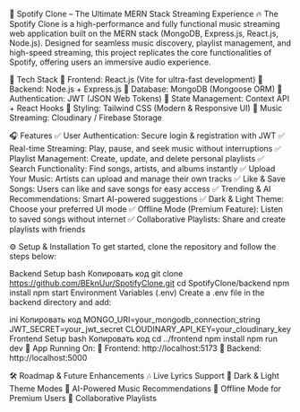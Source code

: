 🎵 Spotify Clone – The Ultimate MERN Stack Streaming Experience 🔥
The Spotify Clone is a high-performance and fully functional music streaming web application built on the MERN stack (MongoDB, Express.js, React.js, Node.js).
Designed for seamless music discovery, playlist management, and high-speed streaming, this project replicates the core functionalities of Spotify, offering users an immersive audio experience.

🚀 Tech Stack
🔹 Frontend: React.js (Vite for ultra-fast development)
🔹 Backend: Node.js + Express.js
🔹 Database: MongoDB (Mongoose ORM)
🔹 Authentication: JWT (JSON Web Tokens)
🔹 State Management: Context API + React Hooks
🔹 Styling: Tailwind CSS (Modern & Responsive UI)
🔹 Music Streaming: Cloudinary / Firebase Storage

🎧 Features
✅ User Authentication: Secure login & registration with JWT
✅ Real-time Streaming: Play, pause, and seek music without interruptions
✅ Playlist Management: Create, update, and delete personal playlists
✅ Search Functionality: Find songs, artists, and albums instantly
✅ Upload Your Music: Artists can upload and manage their own tracks
✅ Like & Save Songs: Users can like and save songs for easy access
✅ Trending & AI Recommendations: Smart AI-powered suggestions
✅ Dark & Light Theme: Choose your preferred UI mode
✅ Offline Mode (Premium Feature): Listen to saved songs without internet
✅ Collaborative Playlists: Share and create playlists with friends

⚙️ Setup & Installation
To get started, clone the repository and follow the steps below:

Backend Setup
bash
Копировать код
git clone https://github.com/BEknUur/SpotifyClone.git
cd SpotifyClone/backend
npm install
npm start
Environment Variables (.env)
Create a .env file in the backend directory and add:

ini
Копировать код
MONGO_URI=your_mongodb_connection_string
JWT_SECRET=your_jwt_secret
CLOUDINARY_API_KEY=your_cloudinary_key
Frontend Setup
bash
Копировать код
cd ../frontend
npm install
npm run dev
🔗 App Running On:
🎵 Frontend: http://localhost:5173
🎵 Backend: http://localhost:5000

🛠️ Roadmap & Future Enhancements
🎶 Live Lyrics Support
🎨 Dark & Light Theme Modes
🎵 AI-Powered Music Recommendations
📶 Offline Mode for Premium Users
🎼 Collaborative Playlists
